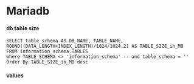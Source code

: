 # Mariadb

#### db table size

```
SELECT table_schema AS DB_NAME, TABLE_NAME,
ROUND((DATA_LENGTH+INDEX_LENGTH)/1024/1024,2) AS TABLE_SIZE_in_MB
FROM information_schema.TABLES
where TABLE_SCHEMA <> 'information_schema' -- and table_schema = ''
Order By TABLE_SIZE_in_MB desc
```


#### values 